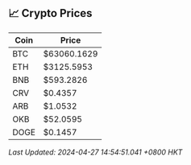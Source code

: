 ## 📈 Crypto Prices

| Coin | Price |
| ---- | ----- |
| BTC | $63060.1629 |
| ETH | $3125.5953 |
| BNB | $593.2826 |
| CRV | $0.4357 |
| ARB | $1.0532 |
| OKB | $52.0595 |
| DOGE | $0.1457 |

_Last Updated: 2024-04-27 14:54:51.041 +0800 HKT_